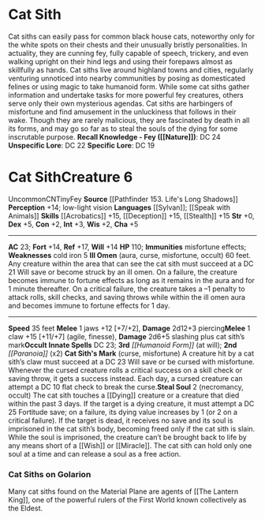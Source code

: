 ﻿---
ac: '23'
alignment: CN
all_resistance: null
burrow_speed: null
charisma: '+5'
climb_speed: null
constitution: '+2'
creature_ability:
- Cat Sith's Mark
- Ill Omen
- Steal Soul
creature_family: null
description: 'Cat siths can easily pass for common black house cats, noteworthy only
  for the white spots on their chests and their unusually bristly personalities. In
  actuality, they are cunning fey, fully capable of speech, trickery, and even walking
  upright on their hind legs and using their forepaws almost as skillfully as hands.
  Cat siths live around highland towns and cities, regularly venturing unnoticed into
  nearby communities by posing as domesticated felines or using magic to take humanoid
  form. While some cat siths gather information and undertake tasks for more powerful
  fey creatures, others serve only their own mysterious agendas.<br/><br/> Cat siths
  are harbingers of misfortune and find amusement in the unluckiness that follows
  in their wake. Though they are rarely malicious, they are fascinated by death in
  all its forms, and may go so far as to steal the souls of the dying for some inscrutable
  purpose.<br/><br/><b><u>Recall Knowledge - Fey</u> ( [[DATABASE/skill/Nature|Nature]]
  )</b>: DC 24<br/><b><u>Unspecific Lore</u></b>: DC 22<br/><b><u>Specific Lore</u></b>:
  DC 19'
dexterity: '+5'
element: null
fly_speed: null
fortitude: '+14'
hardness: null
hp: '110'
id: '517'
immunity:
- '[[DATABASE/trait/Misfortune|misfortune]] effects'
intelligence: '+3'
land_speed: '35'
language:
- '[[DATABASE/language/Sylvan|Sylvan]] ; [[DATABASE/spell/Speak with Animals|speakwith
  animals]]'
level: '6'
max_speed: '35'
name: Cat Sith
perception: '+14'
rarity: Uncommon
reflex: '+17'
resistance: null
rus_type_level: null
school: null
sense:
- low-light vision
size: Tiny
skill:
- '[[DATABASE/skill/Acrobatics|Acrobatics]] +15'
- '[[DATABASE/skill/Deception|Deception]] +15'
- '[[DATABASE/skill/Stealth|Stealth]] +15'
source: '[[DATABASE/source/Pathfinder 153. Life''s Long Shadows|Pathfinder #153: Life''s
  Long Shadows]]'
speed:
- 35 feet
spell:
- '[[DATABASE/spell/Humanoid Form|Humanoid Form]]'
- '[[DATABASE/spell/Paranoia|Paranoia]]'
strength: '+0'
strength_req: '0'
strongest_save:
- Reflex
swim_speed: null
trait:
- '[[DATABASE/trait/Fey|Fey]]'
- '[[DATABASE/trait/Uncommon|Uncommon]]'
type: Creature
vision: Low-light vision
weakest_save:
- Fortitude
- Will
weakness:
- cold iron 5
will: '+14'
wisdom: '+2'

---
# Cat Sith

Cat siths can easily pass for common black house cats, noteworthy only for the white spots on their chests and their unusually bristly personalities. In actuality, they are cunning fey, fully capable of speech, trickery, and even walking upright on their hind legs and using their forepaws almost as skillfully as hands. Cat siths live around highland towns and cities, regularly venturing unnoticed into nearby communities by posing as domesticated felines or using magic to take humanoid form. While some cat siths gather information and undertake tasks for more powerful fey creatures, others serve only their own mysterious agendas.
 Cat siths are harbingers of misfortune and find amusement in the unluckiness that follows in their wake. Though they are rarely malicious, they are fascinated by death in all its forms, and may go so far as to steal the souls of the dying for some inscrutable purpose.
**Recall Knowledge - Fey ([[Nature]])**: DC 24
**Unspecific Lore**: DC 22
**Specific Lore**: DC 19

# Cat Sith<span class="item-type">Creature 6</span>

<span class="trait-uncommon item-trait">Uncommon</span><span class="trait-alignment item-trait">CN</span><span class="trait-size item-trait">Tiny</span><span class="item-trait">Fey</span>
**Source** [[Pathfinder 153. Life's Long Shadows]]
**Perception** +14; low-light vision
**Languages** [[Sylvan]]; [[Speak with Animals]]
**Skills** [[Acrobatics]] +15, [[Deception]] +15, [[Stealth]] +15
**Str** +0, **Dex** +5, **Con** +2, **Int** +3, **Wis** +2, **Cha** +5

---
**AC** 23; **Fort** +14, **Ref** +17, **Will** +14
**HP** 110; **Immunities** misfortune effects; **Weaknesses** cold iron 5
<span class="in-box-ability">**Ill Omen** (aura, curse, misfortune, occult) 60 feet. Any creature within the area that can see the cat sith must succeed at a DC 21 Will save or become struck by an ill omen. On a failure, the creature becomes immune to fortune effects as long as it remains in the aura and for 1 minute thereafter. On a critical failure, the creature takes a –1 penalty to attack rolls, skill checks, and saving throws while within the ill omen aura and becomes immune to fortune effects for 1 day.</span>

---
**Speed** 35 feet
<span class="in-box-ability">**Melee** <span class="action-icon">1</span> jaws +12 [+7/+2], **Damage** 2d12+3 piercing</span><span class="in-box-ability">**Melee** <span class="action-icon">1</span> claw +15 [+11/+7] (agile, finesse), **Damage** 2d6+5 slashing plus cat sith’s mark</span>**Occult Innate Spells** DC 23; **3rd** _[[Humanoid Form]]_ (at will); **2nd** _[[Paranoia]]_ (x2)
<span class="in-box-ability">**Cat Sith's Mark** (curse, misfortune) A creature hit by a cat sith’s claw must succeed at a DC 23 Will save or be cursed with misfortune. Whenever the cursed creature rolls a critical success on a skill check or saving throw, it gets a success instead. Each day, a cursed creature can attempt a DC 10 flat check to break the curse.</span><span class="in-box-ability">**Steal Soul** <span class="action-icon">2</span> (necromancy, occult) The cat sith touches a [[Dying]] creature or a creature that died within the past 3 days. If the target is a dying creature, it must attempt a DC 25 Fortitude save; on a failure, its dying value increases by 1 (or 2 on a critical failure). If the target is dead, it receives no save and its soul is imprisoned in the cat sith’s body, becoming freed only if the cat sith is slain. While the soul is imprisoned, the creature can’t be brought back to life by any means short of a [[Wish]] or [[Miracle]]. The cat sith can hold only one soul at a time and can release a soul as a free action.</span>

###  Cat Siths on Golarion

Many cat siths found on the Material Plane are agents of [[The Lantern King]], one of the powerful rulers of the First World known collectively as the Eldest.